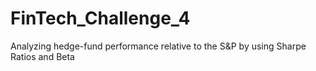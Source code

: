 # FinTech_Challenge_4
Analyzing hedge-fund performance relative to the S&amp;P by using Sharpe Ratios and Beta
